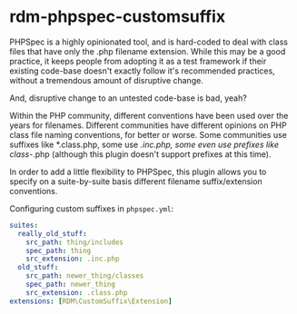 # rdm-phpspec-customsuffix

PHPSpec is a highly opinionated tool, and is hard-coded to deal with class files that have only
the .php filename extension. While this may be a good practice, it keeps people from adopting
it as a test framework if their existing code-base doesn't exactly follow it's recommended
practices, without a tremendous amount of disruptive change.

And, disruptive change to an untested code-base is bad, yeah?

Within the PHP community, different conventions have been used over the years for filenames.
Different communities have different opinions on PHP class file naming conventions, for better
or worse. Some communities use suffixes like *.class.php, some use *.inc.php, some even use
prefixes like class-*.php (although this plugin doesn't support prefixes at this time).

In order to add a little flexibility to PHPSpec, this plugin allows you to specify on a
suite-by-suite basis different filename suffix/extension conventions.

Configuring custom suffixes in `phpspec.yml`:

```yaml
suites:
  really_old_stuff:
    src_path: thing/includes
    spec_path: thing
    src_extension: .inc.php
  old_stuff:
    src_path: newer_thing/classes
    spec_path: newer_thing
    src_extension: .class.php
extensions: [RDM\CustomSuffix\Extension]
```
